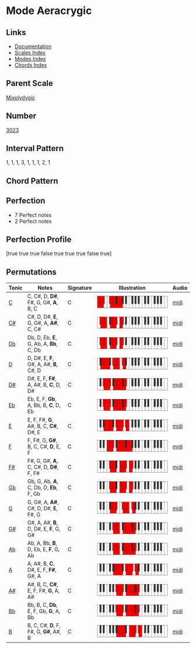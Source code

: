 # Mode Aeracrygic

## Links

- [Documentation](index.md)
- [Scales Index](Scales.md)
- [Modes Index](Modes.md)
- [Chords Index](Chords.md)

## Parent Scale

[Mixolydygic](ScaleMixolydygic.md)

## Number

[3023](https://ianring.com/musictheory/scales/3023)

## Interval Pattern

1, 1, 1, 3, 1, 1, 1, 2, 1

## Chord Pattern



## Perfection

- 7 Perfect notes
- 2 Perfect notes

## Perfection Profile

[true true true false true true true false true]

## Permutations

| Tonic | Notes | Signature | Illustration | Audio |
|-------|-------|-----------|--------------|-------|
| [C](ModeCNaturalAeracrygic.md) | C, C#, D, **D#**, F#, G, G#, **A**, B, C | C | ![CNaturalAeracrygic](ModeCNaturalAeracrygic.png) | [midi](https://github.com/edipermadi/music/blob/main/docs/ModeCNaturalAeracrygic.mid?raw=true) |
| [C#](ModeCSharpAeracrygic.md) | C#, D, D#, **E**, G, G#, A, **A#**, C, C# | C | ![CSharpAeracrygic](ModeCSharpAeracrygic.png) | [midi](https://github.com/edipermadi/music/blob/main/docs/ModeCSharpAeracrygic.mid?raw=true) |
| [Db](ModeDFlatAeracrygic.md) | Db, D, Eb, **E**, G, Ab, A, **Bb**, C, Db | C | ![DFlatAeracrygic](ModeDFlatAeracrygic.png) | [midi](https://github.com/edipermadi/music/blob/main/docs/ModeDFlatAeracrygic.mid?raw=true) |
| [D](ModeDNaturalAeracrygic.md) | D, D#, E, **F**, G#, A, A#, **B**, C#, D | C | ![DNaturalAeracrygic](ModeDNaturalAeracrygic.png) | [midi](https://github.com/edipermadi/music/blob/main/docs/ModeDNaturalAeracrygic.mid?raw=true) |
| [D#](ModeDSharpAeracrygic.md) | D#, E, F, **F#**, A, A#, B, **C**, D, D# | C | ![DSharpAeracrygic](ModeDSharpAeracrygic.png) | [midi](https://github.com/edipermadi/music/blob/main/docs/ModeDSharpAeracrygic.mid?raw=true) |
| [Eb](ModeEFlatAeracrygic.md) | Eb, E, F, **Gb**, A, Bb, B, **C**, D, Eb | C | ![EFlatAeracrygic](ModeEFlatAeracrygic.png) | [midi](https://github.com/edipermadi/music/blob/main/docs/ModeEFlatAeracrygic.mid?raw=true) |
| [E](ModeENaturalAeracrygic.md) | E, F, F#, **G**, A#, B, C, **C#**, D#, E | C | ![ENaturalAeracrygic](ModeENaturalAeracrygic.png) | [midi](https://github.com/edipermadi/music/blob/main/docs/ModeENaturalAeracrygic.mid?raw=true) |
| [F](ModeFNaturalAeracrygic.md) | F, F#, G, **G#**, B, C, C#, **D**, E, F | C | ![FNaturalAeracrygic](ModeFNaturalAeracrygic.png) | [midi](https://github.com/edipermadi/music/blob/main/docs/ModeFNaturalAeracrygic.mid?raw=true) |
| [F#](ModeFSharpAeracrygic.md) | F#, G, G#, **A**, C, C#, D, **D#**, F, F# | C | ![FSharpAeracrygic](ModeFSharpAeracrygic.png) | [midi](https://github.com/edipermadi/music/blob/main/docs/ModeFSharpAeracrygic.mid?raw=true) |
| [Gb](ModeGFlatAeracrygic.md) | Gb, G, Ab, **A**, C, Db, D, **Eb**, F, Gb | C | ![GFlatAeracrygic](ModeGFlatAeracrygic.png) | [midi](https://github.com/edipermadi/music/blob/main/docs/ModeGFlatAeracrygic.mid?raw=true) |
| [G](ModeGNaturalAeracrygic.md) | G, G#, A, **A#**, C#, D, D#, **E**, F#, G | C | ![GNaturalAeracrygic](ModeGNaturalAeracrygic.png) | [midi](https://github.com/edipermadi/music/blob/main/docs/ModeGNaturalAeracrygic.mid?raw=true) |
| [G#](ModeGSharpAeracrygic.md) | G#, A, A#, **B**, D, D#, E, **F**, G, G# | C | ![GSharpAeracrygic](ModeGSharpAeracrygic.png) | [midi](https://github.com/edipermadi/music/blob/main/docs/ModeGSharpAeracrygic.mid?raw=true) |
| [Ab](ModeAFlatAeracrygic.md) | Ab, A, Bb, **B**, D, Eb, E, **F**, G, Ab | C | ![AFlatAeracrygic](ModeAFlatAeracrygic.png) | [midi](https://github.com/edipermadi/music/blob/main/docs/ModeAFlatAeracrygic.mid?raw=true) |
| [A](ModeANaturalAeracrygic.md) | A, A#, B, **C**, D#, E, F, **F#**, G#, A | C | ![ANaturalAeracrygic](ModeANaturalAeracrygic.png) | [midi](https://github.com/edipermadi/music/blob/main/docs/ModeANaturalAeracrygic.mid?raw=true) |
| [A#](ModeASharpAeracrygic.md) | A#, B, C, **C#**, E, F, F#, **G**, A, A# | C | ![ASharpAeracrygic](ModeASharpAeracrygic.png) | [midi](https://github.com/edipermadi/music/blob/main/docs/ModeASharpAeracrygic.mid?raw=true) |
| [Bb](ModeBFlatAeracrygic.md) | Bb, B, C, **Db**, E, F, Gb, **G**, A, Bb | C | ![BFlatAeracrygic](ModeBFlatAeracrygic.png) | [midi](https://github.com/edipermadi/music/blob/main/docs/ModeBFlatAeracrygic.mid?raw=true) |
| [B](ModeBNaturalAeracrygic.md) | B, C, C#, **D**, F, F#, G, **G#**, A#, B | C | ![BNaturalAeracrygic](ModeBNaturalAeracrygic.png) | [midi](https://github.com/edipermadi/music/blob/main/docs/ModeBNaturalAeracrygic.mid?raw=true) |
